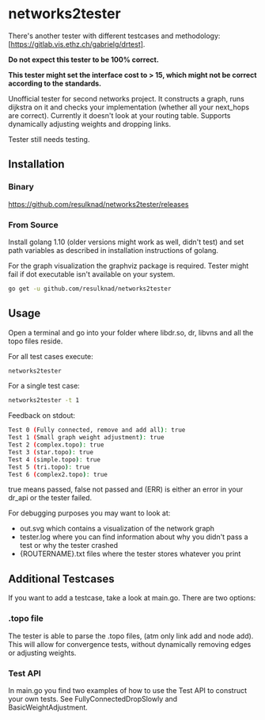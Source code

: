 networks2tester
===============
There's another tester with different testcases and methodology: [https://gitlab.vis.ethz.ch/gabrielg/drtest].

**Do not expect this tester to be 100% correct.**

**This tester might set the interface cost to > 15, which might not be correct according to the standards.**

Unofficial tester for second networks project. It constructs a graph, runs dijkstra on it and checks your implementation (whether all your next_hops are correct). Currently it doesn't look at your routing table. Supports dynamically adjusting weights and dropping links.

Tester still needs testing.

## Installation
### Binary
https://github.com/resulknad/networks2tester/releases

### From Source
Install golang 1.10 (older versions might work as well, didn't test) and set path variables as described in installation instructions of golang.

For the graph visualization the graphviz package is required. Tester might fail if dot executable isn't available on your system.

```bash
go get -u github.com/resulknad/networks2tester
```

## Usage
Open a terminal and go into your folder where libdr.so, dr, libvns and all the topo files reside.

For all test cases execute:
```bash
networks2tester
```

For a single test case:
```bash
networks2tester -t 1
```

Feedback on stdout:
```bash
Test 0 (Fully connected, remove and add all): true
Test 1 (Small graph weight adjustment): true
Test 2 (complex.topo): true
Test 3 (star.topo): true
Test 4 (simple.topo): true
Test 5 (tri.topo): true
Test 6 (complex2.topo): true
```
true means passed, false not passed and (ERR) is either an error in your dr_api or the tester failed.

For debugging purposes you may want to look at:
- out.svg which contains a visualization of the network graph
- tester.log where you can find information about why you didn't pass a test or why the tester crashed
- {ROUTERNAME}.txt files where the tester stores whatever you print

## Additional Testcases
If you want to add a testcase, take a look at main.go. There are two options:
### .topo file
The tester is able to parse the .topo files, (atm only link add and node add). This will allow for convergence tests, without dynamically removing edges or adjusting weights.
### Test API
In main.go you find two examples of how to use the Test API to construct your own tests. See FullyConnectedDropSlowly and BasicWeightAdjustment.
